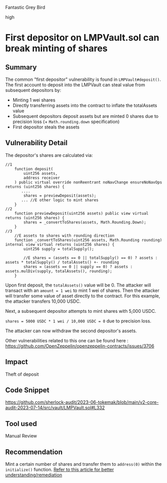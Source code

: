 Fantastic Grey Bird

high

# First depositor on LMPVault.sol can break minting of shares
## Summary
The common "first depositor" vulnerability is found in `LMPVault#deposit()`. The first account to deposit into the LMPVault can steal value from subsequent depositors by:

- Minting 1 wei shares
- Directly transferring assets into the contract to inflate the totalAssets value
- Subsequent depositors deposit assets but are minted 0 shares due to precision loss (+ `Math.rounding.down` specification)
- First depositor steals the assets

## Vulnerability Detail

The depositor's shares are calculated via:
```solidity
//1
    function deposit( 
        uint256 assets,
        address receiver
    ) public virtual override nonReentrant noNavChange ensureNoNavOps returns (uint256 shares) {
       ....
        shares = previewDeposit(assets);
       ... //E other logic to mint shares
    }
//2 
    function previewDeposit(uint256 assets) public view virtual returns (uint256 shares) {
        shares = _convertToShares(assets, Math.Rounding.Down);
    }
//3 
    //E assets to shares with rounding direction
    function _convertToShares(uint256 assets, Math.Rounding rounding) internal view virtual returns (uint256 shares) {
        uint256 supply = totalSupply();

        //E shares = (assets == 0 || totalSupply() == 0) ? assets : assets * totalSupply() / totalAssets() +- rounding
        shares = (assets == 0 || supply == 0) ? assets : assets.mulDiv(supply, totalAssets(), rounding);
    }
```

Upon first deposit, the `totalAssets()` value will be 0. The attacker will transact with an `amount = 1 wei` to mint 1 wei of shares. Then the attacker will transfer some value of asset directly to the contract. For this example, the attacker transfers 10,000 USDC.

Next, a subsequent depositor attempts to mint shares with 5,000 USDC.

`shares = 5000 USDC * 1 wei / 10,000 USDC = 0` due to precision loss.

The attacker can now withdraw the second depositor's assets.

Other vulnerabilities related to this one can be found here : https://github.com/OpenZeppelin/openzeppelin-contracts/issues/3706

## Impact

Theft of deposit

## Code Snippet
https://github.com/sherlock-audit/2023-06-tokemak/blob/main/v2-core-audit-2023-07-14/src/vault/LMPVault.sol#L332
## Tool used

Manual Review

## Recommendation
Mint a certain number of shares and transfer them to `address(0)` within the `initialize()` function.
[Refer to this article for better understanding/remediation](https://blog.openzeppelin.com/a-novel-defense-against-erc4626-inflation-attacks) 
